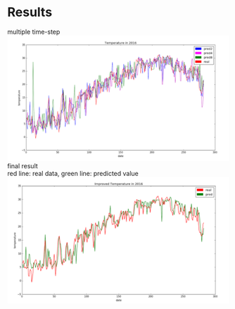 Results
=============================
multiple time-step <br>
![multiple](img/multi.png)
final result <br>
red line: real data, green line: predicted value <br>
![final](img/final.png)
